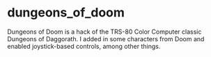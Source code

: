 # dungeons_of_doom
Dungeons of Doom is a hack of the TRS-80 Color Computer classic Dungeons of Daggorath. I added in some characters from Doom and enabled joystick-based controls, among other things.
